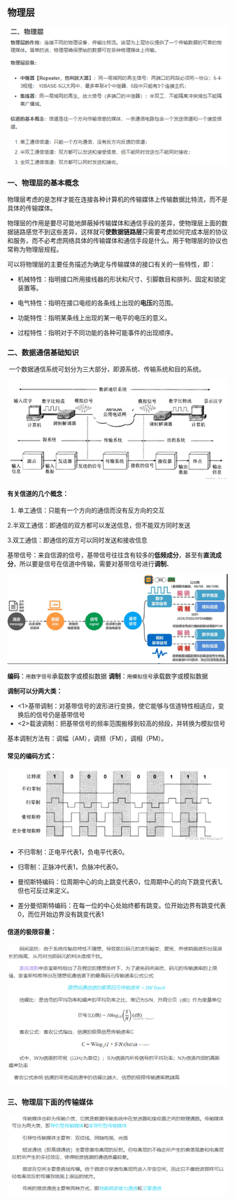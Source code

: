 ## 物理层

![image-20230428170502206](assets/image-20230428170502206.png)

### 一、物理层的基本概念

​        物理层考虑的是怎样才能在连接各种计算机的传输媒体上传输数据比特流，而不是具体的传输媒体。

物理层的作用是要尽可能地屏蔽掉传输媒体和通信手段的差异，使物理层上面的数据链路感觉不到这些差异，这样就可**使数据链路层**只需要考虑如何完成本层的协议和服务，而不必考虑网络具体的传输媒体和通信手段是什么。用于物理层的协议也常称为物理层规程。

可以将物理层的主要任务描述为确定与传输媒体的接口有关的一些特性，即：

- 机械特性：指明接口所用接线器的形状和尺寸、引脚数目和排列、固定和锁定装置等。

- 电气特性：指明在接口电缆的各条线上出现的**电压**的范围。

- 功能特性：指明某条线上出现的某一电平的电压的意义。

- 过程特性：指明对于不同功能的各种可能事件的出现顺序。

### 二、数据通信基础知识

​        一个数据通信系统可划分为三大部分，即源系统、传输系统和目的系统。

![image-20230428164822961](assets/image-20230428164822961.png)



####  **有关信道的几个概念：**

1. 单工通信：只能有一个方向的通信而没有反方向的交互

2.半双工通信：即通信的双方都可以发送信息，但不能双方同时发送

3.双工通信：即通信的双方可以同时发送和接收信息

基带信号：来自信源的信号，基带信号往往含有较多的**低频成分**，甚至有**直流成分**，所以要是信号在信道中传输，需要对基带信号进行**调制**、

![image-20230428165257466](assets/image-20230428165257466.png)

**编码**：`用数字信号`承载数字或模拟数据
**调制**：`用模拟信号`承载数字或模拟数据

**调制可以分两大类：**    

- <1>基带调制：对基带信号的波形进行变换，使它能够与信道特性相适应，变换后的信号仍是基带信号
- <2>载波调制：把基带信号的频率范围搬移到较高的频段，并转换为模拟信号

基本调制方法有：调幅（AM），调频（FM），调相（PM）。

#### **常见的编码方式：**

![image-20230428164954342](assets/image-20230428164954342.png)

- 不归零制：正电平代表1，负电平代表0。

- 归零制：正脉冲代表1，负脉冲代表0。
- 曼彻斯特编码：位周期中心的向上跳变代表0，位周期中心的向下跳变代表1。但也可反过来定义。
- 差分曼彻斯特编码：在每一位的中心处始终都有跳变。位开始边界有跳变代表0，而位开始边界没有跳变代表1

#### **信道的极限容量：**  

![image-20230428165125773](assets/image-20230428165125773.png)

### 三、物理层下面的传输媒体

![image-20230428165201009](assets/image-20230428165201009.png)




